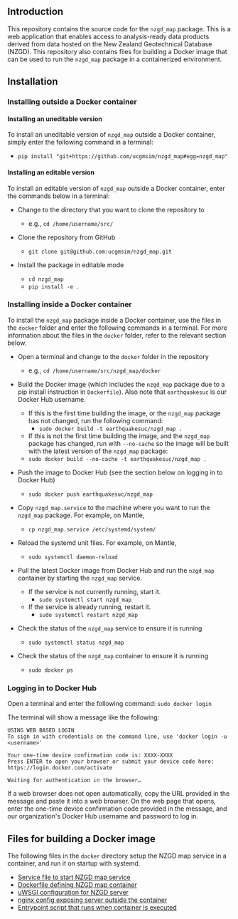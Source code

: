## Introduction

This repository contains the source code for the `nzgd_map` package. This is a web application
that enables access to analysis-ready data products derived from data hosted on the New Zealand Geotechnical 
Database (NZGD). This repository also contains files for building a Docker image that can be used to run the
`nzgd_map` package in a containerized environment.

## Installation

### Installing outside a Docker container

#### Installing an uneditable version

To install an uneditable version of `nzgd_map` outside a Docker container, simply enter the following 
command in a terminal:

* `pip install "git+https://github.com/ucgmsim/nzgd_map#egg=nzgd_map"` 

#### Installing an editable version

To install an editable version of `nzgd_map` outside a Docker container, enter the commands below in a terminal:

* Change to the directory that you want to clone the repository to
    * e.g., `cd /home/username/src/` 
* Clone the repository from GitHub
    * `git clone git@github.com:ucgmsim/nzgd_map.git`

* Install the package in editable mode
    * `cd nzgd_map`
    * `pip install -e .`

### Installing inside a Docker container

To install the `nzgd_map` package inside a Docker container, use the files in the `docker` folder 
and enter the following commands in a terminal. For more information about the files in the `docker` folder,
refer to the relevant section below.

* Open a terminal and change to the `docker` folder in the repository
    * e.g., `cd /home/username/src/nzgd_map/docker`
* Build the Docker image (which includes the `nzgd_map` package due to a pip install instruction in `Dockerfile`). 
Also note that `earthquakesuc` is our Docker Hub username.
    * If this is the first time building the image, or the `nzgd_map` package has not changed, run the following command:
        * `sudo docker build -t earthquakesuc/nzgd_map .` 
    * If this is not the first time building the image, and the `nzgd_map` package has changed, run with `--no-cache` 
  so the image will be built with the latest version of the `nzgd_map` package:
    * `sudo docker build --no-cache -t earthquakesuc/nzgd_map .`

* Push the image to Docker Hub (see the section below on logging in to Docker Hub)
    * `sudo docker push earthquakesuc/nzgd_map`

* Copy `nzgd_map.service` to the machine where you want to run the `nzgd_map` package. For example, on Mantle,
    * `cp nzgd_map.service /etc/systemd/system/`

* Reload the systemd unit files. For example, on Mantle,
    *  `sudo systemctl daemon-reload`

* Pull the latest Docker image from Docker Hub and run the `nzgd_map` container by starting the `nzgd_map` service.
    * If the service is not currently running, start it.
        * `sudo systemctl start nzgd_map`
    * If the service is already running, restart it.
        * `sudo systemctl restart nzgd_map`

* Check the status of the `nzgd_map` service to ensure it is running
    * `sudo systemctl status nzgd_map`

* Check the status of the `nzgd_map` container to ensure it is running
    * `sudo docker ps`

### Logging in to Docker Hub
Open a terminal and enter the following command:
`sudo docker login`

The terminal will show a message like the following:

    USING WEB BASED LOGIN
    To sign in with credentials on the command line, use 'docker login -u <username>'

    Your one-time device confirmation code is: XXXX-XXXX
    Press ENTER to open your browser or submit your device code here: https://login.docker.com/activate

    Waiting for authentication in the browser…

If a web browser does not open automatically, copy the URL provided in the message and paste it into a 
web browser. On the web page that opens, enter the one-time device confirmation code provided in 
the message, and our organization's Docker Hub username and password to log in.

## Files for building a Docker image

The following files in the `docker` directory setup the NZGD map service in a container, and run it on startup with systemd. 

- [Service file to start NZGD map service](docker/nzgd_map.service)
- [Dockerfile defining NZGD map container](docker/Dockerfile)
- [uWSGI configuration for NZGD server](docker/nzgd.ini)
- [nginx config exposing server outside the container](docker/nginx.conf)
- [Entrypoint script that runs when container is executed](docker/start.sh)
